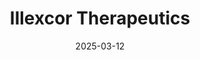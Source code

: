 ---  
layout: startup_page  
title: "Illexcor Therapeutics"  
id: "illexcor.com"  
permalink: "/illexcortherapeuticsillexcor.com03122025/"  
website: "https://www.illexcor.com/"  
funding_round: "Strategic Investment"  
funding_amount: ""  
investors: "Zynext Ventures USA LLC"  
about: "Illexcor Therapeutics is a biopharmaceutical company developing next-generation oral therapies for sickle cell disease (SCD). Their lead asset is a first-in-class oral drug designed to target the root cause of SCD, offering the potential for disease-modifying clinical benefits."  
markets: "Biotech, Pharmaceuticals, Therapeutics"  
hq: "Richmond, Virginia, United States"  
founded_year: "2020"  
linkedin: "https://www.linkedin.com/company/illexcor-therapeutics-llc"  
twitter: ""  
instagram: ""  
facebook: ""  
crunchbase: "https://www.crunchbase.com/organization/illexcor-therapeutics"  
pitchbook: ""  

date_display: "12-Mar-2025"  
date: "2025-03-12"

# SEO Optimization  
meta_title: "Illexcor Therapeutics - Strategic Investment"  
meta_description: "Illexcor Therapeutics, Illexcor Therapeutics is a biopharmaceutical company developing next-generation oral therapies for sickle cell disease (SCD). Their lead asset is a fi..."  
meta_keywords: "Illexcor Therapeutics, Biotech, Pharmaceuticals, Therapeutics, Strategic Investment funding"  
canonical_url: "https://startup.projectstartups.com/illexcortherapeuticsillexcor.com03122025/"  
---